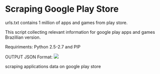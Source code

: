 # Scraping Google Play Store

urls.txt contains 1 million of apps and games from play store.

This script collecting relevant information for google play apps and games Brazillian version.

Requiriments:
Python 2.5-2.7 and PIP

OUTPUT JSON Format:
![](https://dl.dropboxusercontent.com/u/2243082/google_play.png?raw=true)

scraping applications data on google play store
